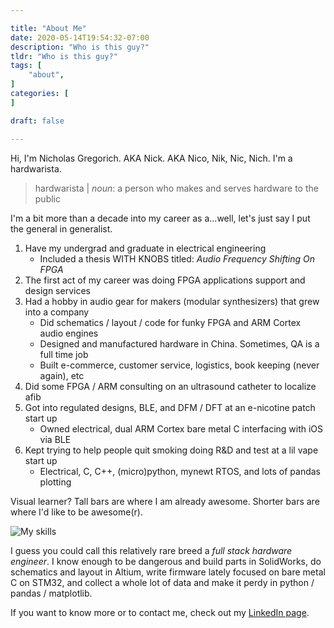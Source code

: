 ```yaml
---

title: "About Me"
date: 2020-05-14T19:54:32-07:00
description: "Who is this guy?" 
tldr: "Who is this guy?" 
tags: [
    "about",
]
categories: [
]

draft: false

---
```


Hi, I'm Nicholas Gregorich. AKA Nick. AKA Nico, Nik, Nic, Nich. I'm a hardwarista.

> hardwarista | *noun*: a person who makes and serves hardware to the public

I'm a bit more than a decade into my career as a...well, let's just say I put the general in generalist.

1. Have my undergrad and graduate in electrical engineering 
    * Included a thesis WITH KNOBS titled: *Audio Frequency Shifting On FPGA*
2. The first act of my career was doing FPGA applications  support and design services
3. Had a hobby in audio gear for makers (modular synthesizers) that grew into a company
    * Did schematics / layout / code for funky FPGA and ARM Cortex audio engines
    * Designed and manufactured hardware in China. Sometimes, QA is a full time job
    * Built e-commerce, customer service, logistics, book keeping (never again), etc
4. Did some FPGA / ARM consulting on an ultrasound catheter to localize afib
5. Got into regulated designs,  BLE, and DFM / DFT at an e-nicotine patch start up
    * Owned electrical, dual ARM Cortex bare metal C interfacing with iOS via BLE
6. Kept trying to help people quit smoking doing R&D and test at a lil vape start up
    * Electrical, C, C++, (micro)python, mynewt RTOS, and lots of pandas plotting

Visual learner? Tall bars are where I am already awesome. Shorter bars are where I'd like to be awesome(r).

![My skills](/funwithhardware/skillz-20200515a.png)

I guess you could call this relatively rare breed a *full stack hardware engineer*. I know enough to be dangerous and build parts in SolidWorks, do schematics and layout in Altium, write firmware lately focused on bare metal C on STM32, and collect a whole lot of data and make it perdy in python / pandas / matplotlib.

If you want to know more or to contact me, check out my [LinkedIn page](https://www.linkedin.com/in/nicholas-gregorich-4985754b/).

